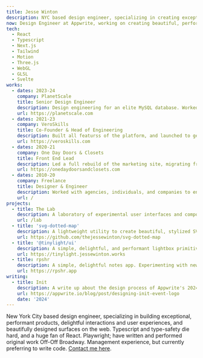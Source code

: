 ```yaml
---
title: Jesse Winton
description: NYC based design engineer, specializing in creating exceptional web experiences with modern frameworks.
now: Design Engineer at Appwrite, working on creating beautiful, performant, and delightful experiences throughout our marketing website and product.
tech:
  - React
  - Typescript
  - Next.js
  - Tailwind
  - Motion
  - Three.js
  - WebGL
  - GLSL
  - Svelte
works:
  - dates: 2023-24
    company: PlanetScale
    title: Senior Design Engineer
    description: Design engineering for an elite MySQL database. Worked on all features and surfaces of the marketing website, including designing and building a global search feature, indexed into Algolia with a custom Markdoc AST parser, redesigning product documentation, building for our growth and sales team, and building the PlanetScale Resource hub (now deprecated).
    url: https://planetscale.com
  - dates: 2021-23
    company: VeroSkills
    title: Co-Founder & Head of Engineering
    description: Built all featurss of the platform, and launched to general availability. Led a team of 12+ remote engineers and managed development of the product, design and development of our internal component library with Radix and Tailwind, designing our database and APIs, creating product roadmaps, and general product engineering.
    url: https://veroskills.com
  - dates: 2020-21
    company: One Day Doors & Closets
    title: Front End Lead
    description: Led a full rebuild of the marketing site, migrating from WordPress to a performant, dynamic Next.js application, allowing for efficient management of dealerships and location specific content through the in-house CRM. Deployed to an average of 100k unique monthly visitors, while maintaining SEO and discoverability. With an external consultant, responsible for the design and implementation of a full company rebrand.
    url: https://onedaydoorsandclosets.com
  - dates: 2010-20
    company: Freelance
    title: Designer & Engineer
    description: Worked with agencies, individuals, and companies to ensure clear goals, and make technological decisions to ensure performant, well-designed, and well developed experiences across the web.
    url: /
projects:
  - title: The Lab
    description: A laboratory of experimental user interfaces and components.
    url: /lab
  - title: 'svg-dotted-map'
    description: A lightweight utility to create beautiful, stylized SVG maps.
    url: https://github.com/thejessewinton/svg-dotted-map
  - title: '@tinylight/ui'
    description: A simple, delightful, and performant lightbox primitive. 1.0 released, updates coming soon!
    url: https://tinylight.jessewinton.works
  - title: rpshr
    description: A simple, delightful notes app. Experimenting with new design patterns.
    url: https://rpshr.app
writing:
  - title: Init
    description: A write up about the design process of Appwrite's 2024 launch week.
    url: https://appwrite.io/blog/post/designing-init-event-logo
    date: '2024'
---
```


New York City based design engineer, specializing in building exceptional, performant products, delightful interactions and user experiences, and beautifully designed surfaces on the web. Typescript and type-safety die hard, and a huge fan of React. Playwright; have written and performed original work Off-Off Broadway. Management experience, but currently preferring to write code. [Contact me here](mailto:jrandallwinton@gmail.com).
